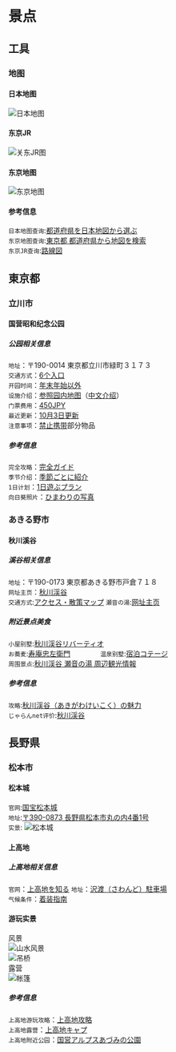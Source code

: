 # 景点
## 工具
### 地图
#### 日本地图   
![日本地图](assets/japan.png)   
#### 东京JR   
![关东JR图](assets/map_tokyo.jpg)   
#### 东京地图   
![东京地图](assets/tokyo.jpg)   
#### 参考信息
`日本地图查询`:[都道府県を日本地図から選ぶ](https://uub.jp/map/)      
`东京地图查询`:[東京都 都道府県から地図を検索](https://www.mapion.co.jp/map/admi13.html)    
`东京JR查询`:[路線図](https://www.jreast.co.jp/map/)    

## 東京都
### 立川市
#### 国营昭和纪念公园
##### 公园相关信息      
`地址`：〒190-0014 東京都立川市緑町３１７３     
`交通方式`：[6个入口]((https://www.showakinen-koen.jp/access/))     
`开园时间`：[年末年始以外](https://www.showakinen-koen.jp/guide/schedule/)      
`设施介绍`：[参照园内地图](https://www.showakinen-koen.jp/facility/)（[中文介绍](https://www.showakinen-koen.jp/zh/)）     
`门票费用`：[450JPY](https://www.showakinen-koen.jp/guide/price/)     
`最近更新`：[10月3日更新](https://www.showakinen-koen.jp/information/craft-event/)      
`注意事项`：[禁止携带](https://www.showakinen-koen.jp/guide/forbidden/)部分物品      

##### 参考信息
`完全攻略`：[完全ガイド](https://haveagood.holiday/articles/197)    
`季节介绍`：[季節ごとに紹介](https://aumo.jp/articles/46171)  
`1日计划`：[1日遊ぶプラン](https://play-life.jp/plans/18578)         
`向日葵照片`：[ひまわりの写真](https://www.himawaribatake.net/showakinenpark.php)      

### あきる野市
#### 秋川溪谷
##### 溪谷相关信息
`地址`：〒190-0173 東京都あきる野市戸倉７１８    
`网址主页`：[秋川渓谷](https://www.akirunokanko.com/)    
`交通方式`:[アクセス・散策マップ](https://www.akirunokanko.com/?cat=41)
`瀬音の湯`:[网址主页](http://www.seotonoyu.jp/)

##### 附近景点美食
`小屋别墅`:[秋川渓谷リバーティオ](https://www.rivertio.com/about/)     
`お蕎麦`:[寿庵忠左衛門](http://www.sumiya-men.com/?mode=f2)　　　　
`温泉别墅`:[宿泊コテージ](http://www.seotonoyu.jp/cottage/cottage-price/)    
`周围景点`:[秋川渓谷 瀬音の湯 周辺観光情報](http://www.seotonoyu.jp/sightseeing/)   

##### 参考信息
`攻略`:[秋川渓谷（あきがわけいこく）の魅力](http://www.city.akiruno.tokyo.jp/0000001850.html)    
`じゃらんnet评价`:[秋川渓谷](https://www.jalan.net/kankou/spt_13228ab2040116440/)

## 長野県
### 松本市
#### 松本城
`官网`:[国宝松本城](https://www.matsumoto-castle.jp/)   
`地址`:[〒390-0873 長野県松本市丸の内4番1号](https://www.matsumoto-castle.jp/access)   
`实景`:
![松本城](https://www.flickr.com/photos/154378082@N06/50423108761/in/photostream/lightbox/)   
#### 上高地
##### 上高地相关信息
`官网`：[上高地を知る](https://www.kamikochi.or.jp/)
`地址`：[沢渡（さわんど）駐車場](https://www.kamikochi.or.jp/access)   
`气候条件`：[着装指南](https://www.kamikochi.or.jp/learn/season)
#### 游玩实景
风景    
![山水风景](assets/kamikoti_river.jpg)        
![吊桥](assets/kamikoti_bridge.jpg)          
露营    
![帐篷](assets/kakikoti_camp.jpg)          
##### 参考信息
`上高地游玩攻略`：[上高地攻略](https://chubu.letsgojp.com/archives/412709/)    
`上高地露营`：[上高地キャプ](https://www.kamikochi.or.jp/enjoy/campsites)   
`上高地附近公园`：[国営アルプスあづみの公園](http://www.azumino-koen.jp/horigane_hotaka/)